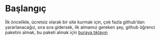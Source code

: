 # Başlangıç

İlk öncelikle, ücretsiz olarak bir site kurmak için, çok fazla github'dan yararlanacağız, sıra sıra gidersek, ilk almamız gereken şey, github öğrenci paketini almak, bu paketi almak için [buraya tıklayın](https://education.github.com/pack)
